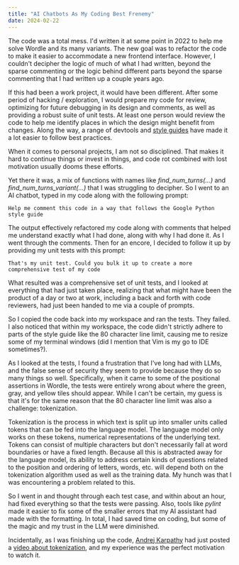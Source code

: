 ```yaml
---
title: "AI Chatbots As My Coding Best Frenemy"
date: 2024-02-22
---
```


The code was a total mess. I'd written it at some point in 2022 to help me solve
Wordle and its many variants. The new goal was to refactor the code to make 
it easier to accommodate a new frontend interface. However, I couldn't
 decipher the logic of much of what I had written, beyond the sparse commenting
 or the logic behind different parts beyond the sparse commenting 
that I had written up a couple years ago.

If this had been a work project, it would have been different. After some 
period of hacking / exploration, I would prepare my code for review, optimizing 
for future debugging in its design and comments, as well as providing a robust 
suite of unit tests. At least one person would review the code to help me
identify places in which the design might benefit from changes. Along the 
way, a range of devtools and
 [style guides](https://google.github.io/styleguide/) have made it a lot 
easier to follow best practices.

When it comes to personal projects, I am not so disciplined. That
makes it hard to continue things or invest in things, and code rot combined
with lost motivation usually dooms these efforts.

Yet there it was, a mix of functions with names like _find_num_turns(...)_ and
_find_num_turns_variant(...)_ that I was struggling to decipher. So I went to 
an AI chatbot, typed in my code along with the following prompt:

```
Help me comment this code in a way that follows the Google Python style guide
```

The output effectively refactored my code along with comments that helped me
understand exactly what I had done, along with why I had done it. As I went 
through the comments. Then for an encore, I decided to follow it up by 
providing my unit tests with this prompt:

```
That's my unit test. Could you bulk it up to create a more comprehensive test of my code
```

What resulted was a comprehensive set of unit tests, and I looked at everything
that had just taken place, realizing that what might have been the product of 
a day or two at work, including a back and forth with code reviewers, had just 
been handed to me via a couple of prompts.

So I copied the code back into my workspace and ran the tests. They failed.
I also noticed that within my workspace, the code didn't strictly adhere to 
parts of the style guide like the 80 character line limit, causing me to resize
some of my terminal windows (did I mention that Vim is my go to IDE sometimes?).

As I looked at the tests, I found a frustration that I've long had with LLMs,
and the false sense of security they seem to provide because they do so many
things so well. Specifically, when it came to some of the positional assertions
in Wordle, the tests were entirely wrong about where the green, gray, and
 yellow tiles should appear. While I can't be certain, my guess is that it's 
for the same reason that the 80 character line limit was also a challenge:
tokenization.

Tokenization is the process in which text is split up into smaller units called
tokens that can be fed into the language model. The language model only works on
these tokens, numerical representations of the underlying text. Tokens can
 consist of multiple characters but don't necessarily fall at word boundaries or
 have a fixed length. Because all this is abstracted away for the language
 model, its ability to address certain kinds of questions related to the
 position and ordering of letters, words, etc. will depend both on the
 tokenization algorithm used as well as the training data. My hunch was that I
was encountering a problem related to this.

So I went in and thought through each test case, and within about an hour, had 
fixed everything so that the tests were passing. Also, tools like _pylint_ made
it easier to fix some of the smaller errors that my AI assistant had made with
 the formatting. In total, I had saved time on coding, but some of the magic 
and my trust in the LLM were diminished.

Incidentally, as I was finishing up the code,
 [Andrej Karpathy](https://en.wikipedia.org/wiki/Andrej_Karpathy) had just
 posted a
 [video about tokenization](https://www.youtube.com/watch?v=zduSFxRajkE),
 and my experience was the perfect motivation to 
watch it.
